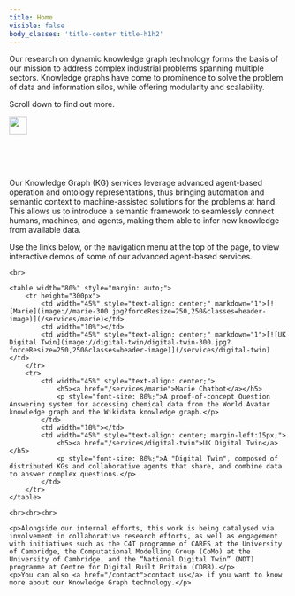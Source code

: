 ```yaml
---
title: Home
visible: false
body_classes: 'title-center title-h1h2'
---
```


<div id="hero-div">
	<div id="hero-text">
		<p>Our research on dynamic knowledge graph technology forms the basis of our mission to address complex industrial problems spanning multiple sectors. Knowledge graphs have come to prominence to solve the problem of data and information silos, while offering modularity and scalability.</p>
		<p>Scroll down to find out more.</p>
	</div>
	<img src="/user/images/scroll-down.svg" width="32px" height="32px" onclick="scrollDown()" class="scrollButton"/>
</div>

<br><br><br>

<div id="inner-body">
	<p>Our Knowledge Graph (KG) services leverage advanced agent-based operation and ontology representations, thus bringing automation and semantic context to machine-assisted solutions for the problems at hand.  This allows us to introduce a semantic framework to seamlessly connect humans, machines, and agents, making them able to infer new knowledge from available data.</p>
	<p>Use the links below, or the navigation menu at the top of the page, to view interactive demos of some of our advanced agent-based services.</p>

	<br>

	<table width="80%" style="margin: auto;">
		<tr height="300px">
			<td width="45%" style="text-align: center;" markdown="1">[![Marie](image://marie-300.jpg?forceResize=250,250&classes=header-image)](/services/marie)</td>
			<td width="10%"></td>
			<td width="45%" style="text-align: center;" markdown="1">[![UK Digital Twin](image://digital-twin/digital-twin-300.jpg?forceResize=250,250&classes=header-image)](/services/digital-twin)</td>
		</tr>
		<tr>
			<td width="45%" style="text-align: center;">
				<h5><a href="/services/marie">Marie Chatbot</a></h5>
				<p style="font-size: 80%;">A proof-of-concept Question Answering system for accessing chemical data from the World Avatar knowledge graph and the Wikidata knowledge graph.</p>
			</td>
			<td width="10%"></td>
			<td width="45%" style="text-align: center; margin-left:15px;">
				<h5><a href="/services/digital-twin">UK Digital Twin</a></h5>
				<p style="font-size: 80%;">A "Digital Twin", composed of distributed KGs and collaborative agents that share, and combine data to answer complex questions.</p>
			</td>
		</tr>
	</table>
	
	<br><br><br>
	
	<p>Alongside our internal efforts, this work is being catalysed via involvement in collaborative research efforts, as well as engagement with initiatives such as the C4T programme of CARES at the University of Cambridge, the Computational Modelling Group (CoMo) at the University of Cambridge, and the “National Digital Twin” (NDT) programme at Centre for Digital Built Britain (CDBB).</p>
	<p>You can also <a href="/contact">contact us</a> if you want to know more about our Knowledge Graph technology.</p>
</div>